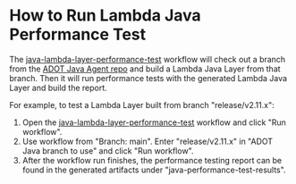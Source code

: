 # How to Run Lambda Java Performance Test
The [java-lambda-layer-performance-test](https://github.com/aws-observability/aws-application-signals-test-framework/actions/workflows/java-lambda-layer-perf-test.yml) workflow will check out a branch from the [ADOT Java Agent repo](https://github.com/aws-observability/aws-otel-java-instrumentation) and build a Lambda Java Layer from that branch. Then it will run performance tests with the generated Lambda Java Layer and build the report.

For example, to test a Lambda Layer built from branch "release/v2.11.x":
1. Open the [java-lambda-layer-performance-test](https://github.com/aws-observability/aws-application-signals-test-framework/actions/workflows/java-lambda-layer-perf-test.yml) workflow and click "Run workflow".
2. Use workflow from "Branch: main". Enter "release/v2.11.x" in "ADOT Java branch to use" and click "Run workflow".
3. After the workflow run finishes, the performance testing report can be found in the generated artifacts under "java-performance-test-results".